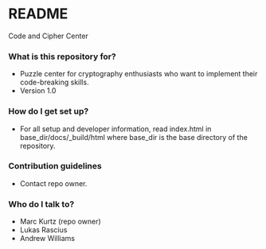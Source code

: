 # README #

Code and Cipher Center

### What is this repository for? ###

* Puzzle center for cryptography enthusiasts who want to implement their code-breaking skills.
* Version 1.0

### How do I get set up? ###

* For all setup and developer information, read index.html in base_dir/docs/_build/html where
  base_dir is the base directory of the repository.

### Contribution guidelines ###

* Contact repo owner.

### Who do I talk to? ###

* Marc Kurtz (repo owner)
* Lukas Rascius
* Andrew Williams